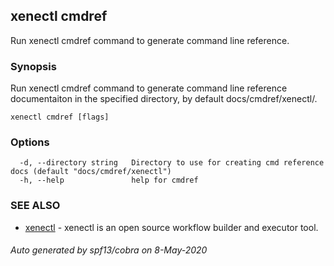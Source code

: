 ## xenectl cmdref

Run xenectl cmdref command to generate command line reference.

### Synopsis

Run xenectl cmdref command to generate command line reference documentaiton in the specified directory, by default docs/cmdref/xenectl/.

```
xenectl cmdref [flags]
```

### Options

```
  -d, --directory string   Directory to use for creating cmd reference docs (default "docs/cmdref/xenectl")
  -h, --help               help for cmdref
```

### SEE ALSO

* [xenectl](xenectl.md)	 - xenectl is an open source workflow builder and executor tool.

###### Auto generated by spf13/cobra on 8-May-2020
